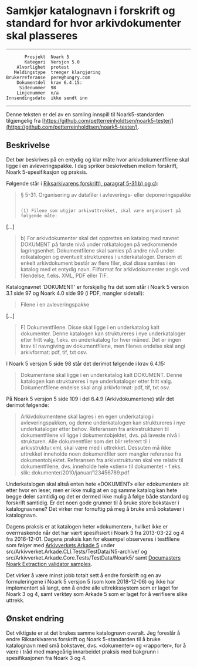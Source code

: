 Samkjør katalognavn i forskrift og standard for hvor arkivdokumenter skal plasseres
===================================================================================

 ------------------  ---------------------------------
           Prosjekt  Noark 5
           Kategori  Versjon 5.0
        Alvorlighet  protest
       Meldingstype  trenger klargjøring 
    Brukerreferanse  pere@hungry.com
        Dokumentdel  krav 6.4.15:
         Sidenummer  98
        Linjenummer  n/a
    Innsendingsdato  ikke sendt inn
 ------------------  ---------------------------------

Denne teksten er del av en samling innspill til Noark5-standarden
tilgjengelig fra
[https://github.com/petterreinholdtsen/noark5-tester/](https://github.com/petterreinholdtsen/noark5-tester/).

Beskrivelse
-----------

Det bør beskrives på en entydig og klar måte hvor arkivdokumentfilene
skal ligge i en avleveringspakke.  I dag spriker beskrivelsen mellom
forskrift, Noark 5-spesifikasjon og praksis.

Følgende står i [Riksarkivarens forskrift), paragraf 5-31 b) og
c)](https://lovdata.no/dokument/SF/forskrift/2017-12-19-2286/KAPITTEL_5):

> § 5-31. Organisering av datafiler i avleverings- eller deponeringspakke
> ~~~~~~~~~~~~~~~~~~~~~~~~~~~~~~~~~~~~~~~~~~~~~~~~~~~~~~~~~~~~~~~~~~~~~~~
>
> (1) Filene som utgjør arkivuttrekket, skal være organisert på følgende måte:
> 
[...]
> 
> b) For arkivdokumenter skal det opprettes en katalog med navnet
>    DOKUMENT på første nivå under rotkatalogen på vedkommende
>    lagringsenhet. Dokumentfilene skal samles på andre nivå under
>    rotkatalogen og eventuelt struktureres i underkataloger. Dersom
>    et enkelt arkivdokument består av flere filer, skal disse samles
>    i én katalog med et entydig navn. Filformat for arkivdokumenter
>    angis ved filendelse, f.eks. XML, PDF eller TIF.

Katalognavnet 'DOKUMENT' er forskjellig fra det som står i Noark 5
version 3.1 side 97 og Noark 4.0 side 99 (i PDF, mangler sidetall):

> Filene i en avleveringspakke
>
[...]
>
> F) Dokumentfilene. Disse skal ligge i en underkatalog kalt
>    dokumenter.  Denne katalogen kan struktureres i nye
>    underkataloger etter fritt valg, f.eks. en underkatalog for hver
>    måned. Det er ingen krav til navngiving av dokumentfilene, men
>    filenes endelse skal angi arkivformat: pdf, tif, txt osv.

I Noark 5 versjon 5 side 98 står det derimot følgende i krav 6.4.15:

> Dokumentene skal ligge i en underkatalog kalt DOKUMENT. Denne
> katalogen kan struktureres i nye underkataloger etter fritt
> valg. Dokumentfilene endelse skal angi arkivformat: pdf, tif, txt
> osv.

På Noark 5 versjon 5 side 109 i del 6.4.9 (Arkivdokumentene) står det
derimot følgende:

> Arkivdokumentene skal lagres i en egen underkatalog i
> avleveringspakken, og denne underkatalogen kan struktureres i nye
> underkataloger etter behov.  Referansen fra arkivstrukturen til
> dokumentfilene vil ligge i dokumentobjektet, dvs. på laveste nivå i
> strukturen. Alle dokumentfiler som det blir referert til i
> arkivstruktur.xml, skal være med i uttrekket.  Dessuten må ikke
> uttrekket inneholde noen dokumentfiler som mangler referanse fra
> dokumentobjektet. Referansen fra arkivstrukturen skal vre relativ
> til dokumentfilene, dvs.  inneholde hele «stien» til dokumentet -
> f.eks. slik: dokumenter/2010/januar/123456789.pdf.

Underkatalogen skal altså enten hete «DOKUMENT» eller «dokumenter» alt
etter hvor en leser, men er ikke mulig at en og samme katalog kan hete
begge deler samtidig og det er dermed ikke mulig å følge både standard
og forskrift samtidig.  Er det noen gode grunner til å bruke store
bokstaver i katalognavnene?  Det virker mer fornuftig på meg å bruke
små bokstaver i katalognavn.

Dagens praksis er at katalogen heter «dokumenter», hvilket ikke er
overrraskende når det har vært spesifisiert i Noark 3 fra 2013-03-22
og 4 fra 2016-12-01.  Dagens praksis kan for eksempel observeres i
testfilene som følger med [Arkivverkets Arkade
5](https://github.com/arkivverket/arkade5/) under
src/Arkivverket.Arkade.CLI.Tests/TestData/N5-archive/ og
src/Arkivverket.Arkade.Core.Tests/TestData/Noark5/ samt [Documasters
Noark Extraction validator
samples](https://github.com/documaster/noark-extraction-validator-samples/tree/master/0.2.0/invalid-pdfa/extraction).

Det virker å være minst jobb totalt sett å endre forskrift og en av
formuleringene i Noark 5 versjon 5 (som kom 2018-12-06) og ikke har
implementert så langt, enn å endre alle uttrekkssystem som er laget
for Noark 3 og 4, samt verktøy som Arkade 5 som er laget for å
verifisere slike uttrekk.

Ønsket endring
--------------

Det viktigste er at det brukes samme katalognavn overalt.  Jeg
foreslår å endre Riksarkivarens forskrift og Noark 5-standarden til å
bruke katalognavn med små bokstaver, dvs.  «dokumenter» og
«rapporter», for å være i tråd med mangeårig innarbeidet praksis med
bakgrunn i spesifikasjonen fra Noark 3 og 4.
